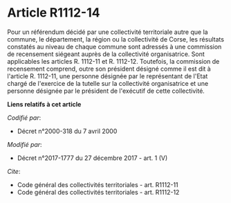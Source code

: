 # Article R1112-14

Pour un référendum décidé par une collectivité territoriale autre que la commune, le département, la région ou la
collectivité de Corse, les résultats constatés au niveau de chaque commune sont adressés à une commission de recensement
siégeant auprès de la collectivité organisatrice. Sont applicables les articles R. 1112-11 et R. 1112-12. Toutefois, la
commission de recensement comprend, outre son président désigné comme il est dit à l'article R. 1112-11, une personne
désignée par le représentant de l'Etat chargé de l'exercice de la tutelle sur la collectivité organisatrice et une personne
désignée par le président de l'exécutif de cette collectivité.

**Liens relatifs à cet article**

_Codifié par_:

  - Décret n°2000-318 du 7 avril 2000

_Modifié par_:

  - Décret n°2017-1777 du 27 décembre 2017 - art. 1 (V)

_Cite_:

  - Code général des collectivités territoriales - art. R1112-11
  - Code général des collectivités territoriales - art. R1112-12
